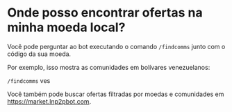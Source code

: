 # Onde posso encontrar ofertas na minha moeda local?

Você pode perguntar ao bot executando o comando `/findcomms` junto com o código da sua moeda.

Por exemplo, isso mostra as comunidades em bolívares venezuelanos:

`/findcomms` ves

Você também pode buscar ofertas filtradas por moedas e comunidades em https://market.lnp2pbot.com.
